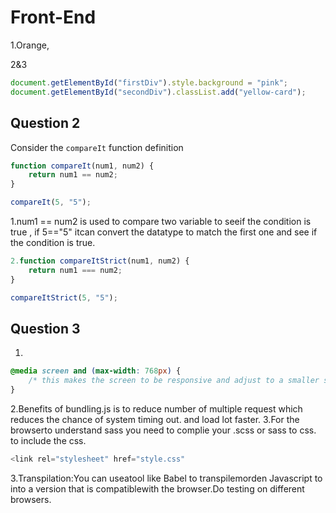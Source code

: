 # Front-End
1.Orange,

2&3
```javascript
document.getElementById("firstDiv").style.background = "pink";
document.getElementById("secondDiv").classList.add("yellow-card");
```

## Question 2
Consider the ```compareIt``` function definition

```javascript
function compareIt(num1, num2) {
    return num1 == num2;
}

compareIt(5, "5");
```
1.num1 == num2 is used to compare two variable to seeif the condition is true , if 5=="5" itcan convert the datatype to match the first one and see if the condition is true.
```javascript
2.function compareItStrict(num1, num2) {
    return num1 === num2;
}

compareItStrict(5, "5");
```


## Question 3

1.
```css
@media screen and (max-width: 768px) {
    /* this makes the screen to be responsive and adjust to a smaller screen */
}
```
2.Benefits of bundling.js is to reduce number of multiple request which reduces the chance of system timing out. and load lot faster.
3.For the browserto understand sass you need to complie your .scss or sass to css.
to include the css.
```javascript
<link rel="stylesheet" href="style.css"
```
3.Transpilation:You can useatool like Babel to transpilemorden Javascript to into a version that is compatiblewith the browser.Do testing on different browsers.

